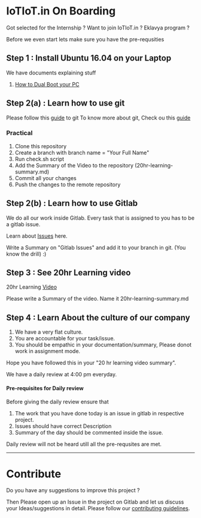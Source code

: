 # IoTIoT.in On Boarding

Got selected for the Internship ?
Want to join IoTIoT.in ?
Eklavya program ?

Before we even start lets make sure you have the pre-requsities

## Step 1 : Install Ubuntu 16.04 on your Laptop

We have documents explaining stuff

1. [How to Dual Boot your PC](/extras/Dual_Boot_PC.pdf)

## Step 2(a) : Learn how to use git 
Please follow this [guide](git_basics.md) to git
To know more about git, Check ou this [guide](https://rogerdudler.github.io/git-guide/)

### Practical 

1. Clone this repository
2. Create a branch with branch name = "Your Full Name"
3. Run check.sh script
4. Add the Summary of the Video to the repository (20hr-learning-summary.md)
5. Commit all your changes 
6. Push the changes to the remote repository

## Step 2(b) : Learn how to use Gitlab
We do all our work inside Gitlab.
Every task that is assigned to you has to be a gitlab issue.

Learn about [Issues](https://docs.gitlab.com/ee/user/project/issues/) here.

Write a Summary on "Gitlab Issues" and add it to your branch in git. (You know the drill) :)

## Step 3 : See 20hr Learning video

20hr Learning [Video](https://www.youtube.com/watch?v=5MgBikgcWnY)

Please write a Summary of the video.
Name it 20hr-learning-summary.md

## Step 4 : Learn About the culture of our company

1. We have a very flat culture.
2. You are accountable for your task/issue.
3. You should be empathic in your documentation/summary, Please donot work in assignment mode.

Hope you have followed this in your "20 hr learning video summary". 

We have a daily review at 4:00 pm everyday.

#### Pre-requisites for Daily review

Before giving the daily review ensure that

1. The work that you have done today is an issue in gitlab in respective project.
2. Issues should have correct Description
3. Summary of the day should be commented inside the issue.

Daily review will not be heard utill all the pre-requsites are met.

------------------------------------------------

# Contribute
Do you have any suggestions to improve this project ? 

Then Please open up an Issue in the project on Gitlab and let us discuss your Ideas/suggestions in detail. Please follow our [contributing guidelines](CONTRIBUTING.md).
